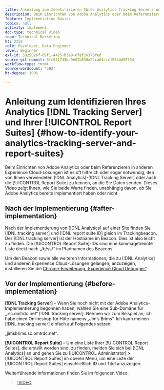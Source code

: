 ```yaml
---
title: Anleitung zum Identifizieren Ihres Analytics Tracking Servers und Ihrer Report Suites
description: Beim Einrichten von Adobe Analytics oder beim Referenzieren in anderen Experience Cloud-Lösungen ist es oft hilfreich oder sogar notwendig, den von Ihnen verwendeten Analytics Tracking Server oder auch die Report Suite zu kennen, an die Sie Daten senden. Dieses Video zeigt Ihnen, wie Sie beide Werte finden, unabhängig davon, ob Sie Adobe Analytics bereits implementiert haben oder nicht.
feature: Implementation Basics
topics: null
activity: implement
doc-type: technical video
team: Technical Marketing
kt: 2358
role: Developer, Data Engineer
level: Beginner
exl-id: 3925026f-69f1-4425-b3a9-6fef26375fed
source-git-commit: 8fc641743bc9e07b838a22ca64ccc15344d52764
workflow-type: tm+mt
source-wordcount: '303'
ht-degree: 100%

---
```


# Anleitung zum Identifizieren Ihres Analytics [!DNL Tracking Server] und Ihrer [!UICONTROL Report Suites] {#how-to-identify-your-analytics-tracking-server-and-report-suites}

Beim Einrichten von Adobe Analytics oder beim Referenzieren in anderen Experience Cloud-Lösungen ist es oft hilfreich oder sogar notwendig, den von Ihnen verwendeten [!DNL Analytics]-[!DNL Tracking Server] oder auch die [!UICONTROL Report Suite] zu kennen, an die Sie Daten senden. Dieses Video zeigt Ihnen, wie Sie beide Werte finden, unabhängig davon, ob Sie Adobe Analytics bereits implementiert haben oder nicht.

## Nach der Implementierung {#after-implementation}

Nach der Implementierung von [!DNL Analytics] auf einer Site finden Sie [!DNL tracking server] und [!DNL report suite ID] gleich im Trackingbeacon. Der [!DNL tracking server] ist der Hostname im Beacon. Dies ist also leicht zu finden. Die [!UICONTROL Report Suite]-IDs sind eine kommagetrennte Liste direkt nach „/b/ss/“ im Pfadnamen des Beacons.

Um den Beacon sowie alle weiteren Informationen, die zu [!DNL Analytics] und anderen Experience Cloud-Lösungen gelangen, anzuzeigen, installieren Sie die [Chrome-Erweiterung „Experience Cloud Debugger“](https://chrome.google.com/webstore/detail/adobe-experience-cloud-de/ocdmogmohccmeicdhlhhgepeaijenapj?hl=de).

## Vor der Implementierung {#before-implementation}

**[!DNL Tracking Server]** – Wenn Sie noch nicht mit der Adobe Analytics-Implementierung begonnen haben, wählen Sie eine Sub-Domäne für „.sc.omtrdc.net“ [!DNL tracking server]. Nehmen wir zum Beispiel an, ich habe einen Onlineshop für Hüte namens „Jim’s Brims“. Ich kann meinen [!DNL tracking server] einfach auf Folgendes setzen:

„jimsbrims.sc.omtrdc.net“.

**[!UICONTROL Report Suite]** – Um eine Liste Ihrer [!UICONTROL Report Suites], die erstellt worden sind, zu finden, melden Sie sich bei [!DNL Analytics] an und gehen Sie zu [!UICONTROL Administrator] > [!UICONTROL Report Suites] im oberen Menü, um eine Liste der [!UICONTROL Report Suites] einschließlich ID und Titel anzuzeigen.

Weiterführende Informationen finden Sie im folgenden Video.

>[!VIDEO](https://video.tv.adobe.com/v/26061/?quality=12&learn=on)
